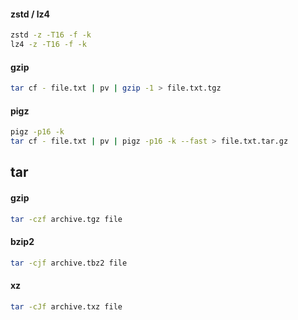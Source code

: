 #### zstd / lz4

```bash
zstd -z -T16 -f -k
lz4 -z -T16 -f -k
```

#### gzip

```bash
tar cf - file.txt | pv | gzip -1 > file.txt.tgz
```

#### pigz

```bash
pigz -p16 -k
tar cf - file.txt | pv | pigz -p16 -k --fast > file.txt.tar.gz
```

## tar

#### gzip
```bash
tar -czf archive.tgz file
```

#### bzip2

```bash
tar -cjf archive.tbz2 file
```

#### xz

```bash
tar -cJf archive.txz file
```
